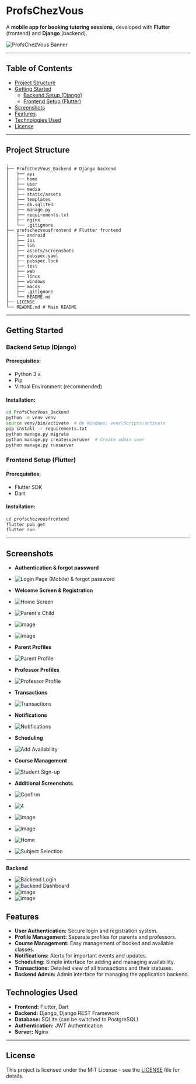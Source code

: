 # ProfsChezVous

A **mobile app for booking tutoring sessions**, developed with **Flutter** (frontend) and **Django** (backend).

 ![ProfsChezVous Banner](https://github.com/user-attachments/assets/889dfbcc-5f85-4c77-b477-84350906f933)




---

## Table of Contents

- [Project Structure](#-project-structure)
- [Getting Started](#-getting-started)
  - [Backend Setup (Django)](#backend-setup-django)
  - [Frontend Setup (Flutter)](#frontend-setup-flutter)
- [Screenshots](#-screenshots)
- [Features](#-features)
- [Technologies Used](#-technologies-used)
- [License](#-license)

---

## Project Structure

```
.
├── ProfsChezVous_Backend # Django backend
│   ├── api
│   ├── home
│   ├── user
│   ├── media
│   ├── static/assets
│   ├── templates
│   ├── db.sqlite3
│   ├── manage.py
│   ├── requirements.txt
│   ├── nginx
│   └── .gitignore
├── profschezvousfrontend # Flutter frontend
│   ├── android
│   ├── ios
│   ├── lib
│   ├── assets/screenshots
│   ├── pubspec.yaml
│   ├── pubspec.lock
│   ├── test
│   ├── web
│   ├── linux
│   ├── windows
│   ├── macos
│   ├── .gitignore
│   └── README.md
├── LICENSE
└── README.md # Main README
```

---

## Getting Started

### Backend Setup (Django)

#### Prerequisites:
- Python 3.x
- Pip
- Virtual Environment (recommended)

#### Installation:
```bash
cd ProfsChezVous_Backend
python -m venv venv
source venv/bin/activate  # On Windows: venv\Scripts\activate
pip install -r requirements.txt
python manage.py migrate
python manage.py createsuperuser  # Create admin user
python manage.py runserver
```

### Frontend Setup (Flutter)

#### Prerequisites:
- Flutter SDK
- Dart

#### Installation:
```bash
cd profschezvousfrontend
flutter pub get
flutter run
```

---

## Screenshots

-  **Authentication & forgot password**
  - ![Login Page (Mobile) & forgot password](https://github.com/user-attachments/assets/12434615-4381-407b-885d-1337ad00f57e)

-  **Welcome Screen & Registration**
  - ![Home Screen](https://github.com/user-attachments/assets/8eea363d-d134-49f8-89da-ba8b8b81d10d)
  - ![Parent's Child](https://github.com/user-attachments/assets/6b42bbb9-cf8c-4401-86bb-0c6821f1e160)
  - ![image](https://github.com/user-attachments/assets/df64e8e9-aa8c-488b-acd4-76e6d36498c7)
  - ![image](https://github.com/user-attachments/assets/5c9b2d67-33db-42fe-9331-ccb05d00dbbe)




-  **Parent Profiles**
  - ![Parent Profile](https://github.com/user-attachments/assets/1eb82bfe-206e-470f-8efa-89b46402c770)

 
-  **Professor Profiles**
  - ![Professor Profile](https://github.com/user-attachments/assets/84440a5c-0228-4720-a241-5c689ebff804)


  

-  **Transactions**
  - ![Transactions](https://github.com/user-attachments/assets/de8eb302-a2be-4670-bffc-be22c25f3209)



-  **Notifications**
  - ![Notifications](https://github.com/user-attachments/assets/cc48b36e-a186-40b5-a66e-9061fc4adda9)
    
-  **Scheduling**
  - ![Add Availability](https://github.com/user-attachments/assets/53fdd167-2cfe-4c3b-8ade-3c05d4cc319a)


-  **Course Management**
  - ![Student Sign-up](https://github.com/user-attachments/assets/fce73358-8817-43f3-9067-d74d66396eb7)


-  **Additional Screenshots**

  - ![Confirm](https://github.com/user-attachments/assets/4d4289bc-280c-447a-8600-f113a64fa995)
  - ![4](https://github.com/user-attachments/assets/36c9b8cc-2aef-4d11-a2f3-4f8657f33b2a)
  - ![image](https://github.com/user-attachments/assets/8c9edca8-3054-4b7e-980e-bae75ea856b2)

  - ![image](https://github.com/user-attachments/assets/c6a40678-74f8-492f-9ab2-993ee5e08760)
  - ![Home](https://github.com/user-attachments/assets/15c3bc19-5857-4057-984a-707dae04c021)
  - ![Subject Selection](https://github.com/user-attachments/assets/264693f5-22c5-4b18-bb33-b8ff1b8945c9)

---
**Backend**
  - ![Backend Login](https://github.com/user-attachments/assets/9b68fb8a-58a8-44b0-a71a-e54c5b8e2e82)
  - ![Backend Dashboard](https://github.com/user-attachments/assets/a4398253-68ee-49a8-b526-19b60aca3bca)
  - ![image](https://github.com/user-attachments/assets/d2ce66ef-9896-438a-8a10-ffc5f3de9475)
  - ![image](https://github.com/user-attachments/assets/40e2552a-11eb-4eaf-8082-cc685b874aed)



## Features
- **User Authentication:** Secure login and registration system.
- **Profile Management:** Separate profiles for parents and professors.
- **Course Management:** Easy management of booked and available classes.
- **Notifications:** Alerts for important events and updates.
- **Scheduling:** Simple interface for adding and managing availability.
- **Transactions:** Detailed view of all transactions and their statuses.
- **Backend Admin:** Admin interface for managing the application backend.


## Technologies Used

- **Frontend:** Flutter, Dart
- **Backend:** Django, Django REST Framework
- **Database:** SQLite (can be switched to PostgreSQL)
- **Authentication:** JWT Authentication
- **Server:** Nginx

---

## License

This project is licensed under the MIT License - see the [LICENSE](LICENSE) file for details.


